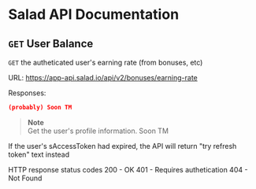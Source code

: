 # Salad API Documentation

## `GET` User Balance
`GET` the autheticated user's earning rate (from bonuses, etc)

URL: https://app-api.salad.io/api/v2/bonuses/earning-rate

Responses:
```json
(probably) Soon TM
```

> **Note** <br>
> Get the user's profile information.
Soon TM

If the user's sAccessToken had expired, the API will return "try refresh token" text instead

HTTP response status codes
200	- OK
401 - Requires authetication
404 - Not Found